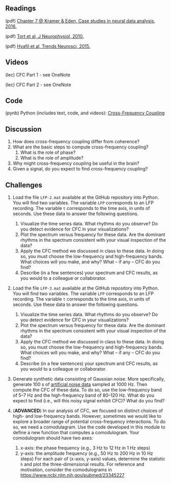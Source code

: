 ## Readings

(pdf) [Chapter 7 @ Kramer & Eden, Case studies in neural data analysis, 2016.](/Readings/Kramer_Eden_Chapter8.pdf)

(pdf) [Tort et al, J Neurophysiol, 2010.](/Readings/Tort_J_Neurophysiol_2010.pdf)

(pdf) [Hyafil et al, Trends Neurosci, 2015.](/Readings/Hyafil_TINS_2015.pdf)

## Videos

(lec) CFC Part 1 - see OneNote

(lec) CFC Part 2 - see OneNote

## Code

(pynb)  Python (includes text, code, and videos): [Cross-Frequency Coupling](https://mark-kramer.github.io/Case-Studies-Python)

## Discussion

1.	How does cross-frequency coupling differ from coherence?
2.	What are the basic steps to compute cross-frequency coupling?
    1.	What is the role of phase?
    2.	What is the role of amplitude?
3.	Why might cross-frequency coupling be useful in the brain?
4.	Given a signal, do you expect to find cross-frequency coupling?

## Challenges

1.	Load the file `LFP-2.mat` available at the GitHub repository into Python. You will find two variables. The variable `LFP` corresponds to an LFP recording. The variable `t` corresponds to the time axis, in units of seconds. Use these data to answer the following questions.
    1. Visualize the time series data. What rhythms do you observe? Do you detect evidence for CFC in your visualizations?
    2. Plot the spectrum versus frequency for these data. Are the dominant rhythms in the spectrum consistent with your visual inspection of the data?
    3. Apply the CFC method we discussed in class to these data. In doing so, you must choose the low-frequency and high-frequency bands. What choices will you make, and why? What – if any – CFC do you find?
    4. Describe (in a few sentences) your spectrum and CFC results, as you would to a colleague or collaborator.

2.	Load the file `LFP-3.mat` available at the GitHub repository into Python. You will find two variables. The variable `LFP` corresponds to an LFP recording. The variable `t` corresponds to the time axis, in units of seconds. Use these data to answer the following questions.
    1. Visualize the time series data. What rhythms do you observe? Do you detect evidence for CFC in your visualizations?
    2. Plot the spectrum versus frequency for these data. Are the dominant rhythms in the spectrum consistent with your visual inspection of the data?
    3. Apply the CFC method we discussed in class to these data. In doing so, you must choose the low-frequency and high-frequency bands. What choices will you make, and why? What – if any – CFC do you find?
    4. Describe (in a few sentences) your spectrum and CFC results, as you would to a colleague or collaborator.

3.	Generate synthetic data consisting of Gaussian noise. More specifically, generate 100 s of [artificial noise data](https://numpy.org/doc/stable/reference/random/generated/numpy.random.randn.html) sampled at 1000 Hz. Then compute the CFC of these data. To do so, use the low-frequency band of 5–7 Hz and the high-frequency band of 80–120 Hz. What do you expect to find (i.e., will this noisy signal exhibit CFC)? What do you find?

4.	(**ADVANCED**) In our analysis of CFC, we focused on distinct choices of high- and low-frequency bands. However, sometimes we would like to explore a broader range of potential cross-frequency interactions. To do so, we need a comodulagram. Use the code developed in this module to define a new function that computes a comodulogram. Your comodulogram should have two axes:
    1. x-axis: the phase frequency (e.g., 3 Hz to 12 Hz in 1 Hz steps)
    2. y-axis: the amplitude frequency (e.g., 50 Hz to 200 Hz in 10 Hz steps)
For each pair of (x-axis, y-axis) values, determine the statistic `h` and plot the three-dimensional results. For reference and motivation, consider the comodulograms in https://www.ncbi.nlm.nih.gov/pubmed/23345227
